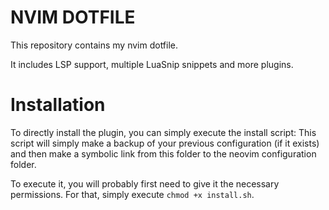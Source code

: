 # NVIM DOTFILE
This repository contains my nvim dotfile. 

It includes LSP support, multiple LuaSnip snippets and more plugins.

# Installation
To directly install the plugin, you can simply execute the install script:
This script will simply make a backup of your previous configuration (if it 
exists) and then make a symbolic link from this folder to the neovim configuration
folder. 

To execute it, you will probably first need to give it the necessary permissions. 
For that, simply execute `chmod +x install.sh`.
